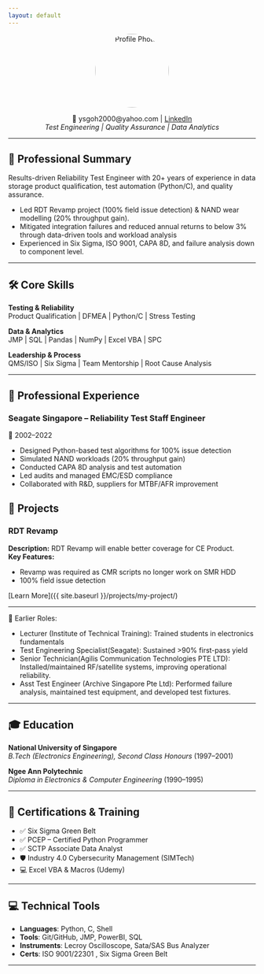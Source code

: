 ```yaml
---
layout: default
---
```


<div style="text-align: center;">
  <img src="{{ site.baseurl }}/assets/images/profile.jpg" alt="Profile Photo" style="width:150px; border-radius:50%;">
</div>

<p align="center">
📧 ysgoh2000@yahoo.com | <a href="https://www.linkedin.com/in/yeoksoon/">LinkedIn</a>  
<br>
<em>Test Engineering | Quality Assurance | Data Analytics</em>
</p>

---

## 🧭 Professional Summary

Results-driven Reliability Test Engineer with 20+ years of experience in data storage product qualification, test automation (Python/C), and quality assurance.

- Led RDT Revamp project (100% field issue detection) & NAND wear modelling (20% throughput gain).
- Mitigated integration failures and reduced annual returns to below 3% through data-driven tools and workload analysis
- Experienced in Six Sigma, ISO 9001, CAPA 8D, and failure analysis down to component level.
    
---

## 🛠️ Core Skills

**Testing & Reliability**  
Product Qualification | DFMEA | Python/C | Stress Testing  

**Data & Analytics**  
JMP | SQL | Pandas | NumPy | Excel VBA | SPC  

**Leadership & Process**  
QMS/ISO | Six Sigma | Team Mentorship | Root Cause Analysis

---

## 💼 Professional Experience

### **Seagate Singapore – Reliability Test Staff Engineer**  
📅 2002–2022  
- Designed Python-based test algorithms for 100% issue detection  
- Simulated NAND workloads (20% throughput gain)  
- Conducted CAPA 8D analysis and test automation  
- Led audits and managed EMC/ESD compliance  
- Collaborated with R&D, suppliers for MTBF/AFR improvement  

## 🚀 Projects

### **RDT Revamp**

**Description:** RDT Revamp will enable better coverage for CE Product.  
**Key Features:**  
- Revamp was required as CMR scripts no longer work on SMR HDD  
- 100% field issue detection  

[Learn More]({{ site.baseurl }}/projects/my-project/)

---
📅 Earlier Roles:
- Lecturer (Institute of Technical Training): Trained students in electronics fundamentals
- Test Engineering Specialist(Seagate): Sustained >90% first-pass yield
- Senior Technician(Agilis Communication Technologies PTE LTD): Installed/maintained RF/satellite systems, improving operational reliability.
- Asst Test Engineer (Archive Singapore Pte Ltd): Performed failure analysis, maintained test equipment, and developed test fixtures.
  
---

## 🎓 Education

**National University of Singapore**  
_B.Tech (Electronics Engineering), Second Class Honours_ (1997–2001)

**Ngee Ann Polytechnic**  
_Diploma in Electronics & Computer Engineering_ (1990–1995)

---

## 📜 Certifications & Training

- ✅ Six Sigma Green Belt  
- ✅ PCEP – Certified Python Programmer  
- ✅ SCTP Associate Data Analyst  
- 🛡️ Industry 4.0 Cybersecurity Management (SIMTech)  
- 💻 Excel VBA & Macros (Udemy)

---

## 💻 Technical Tools

- **Languages**: Python, C, Shell  
- **Tools**: Git/GitHub, JMP, PowerBI, SQL  
- **Instruments**: Lecroy Oscilloscope, Sata/SAS Bus Analyzer  
- **Certs**: ISO 9001/22301 , Six Sigma Green Belt

---
